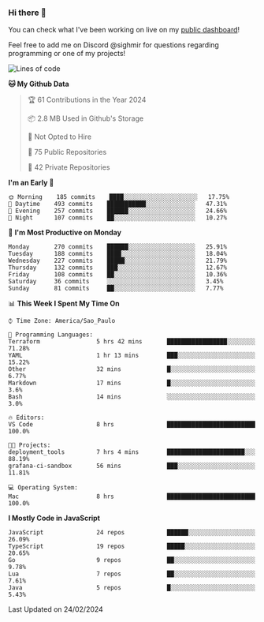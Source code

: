 ### Hi there 👋

<!--
**guicaulada/guicaulada** is a ✨ _special_ ✨ repository because its `README.md` (this file) appears on your GitHub profile.

Here are some ideas to get you started:

- 🔭 I’m currently working on ...
- 🌱 I’m currently learning ...
- 👯 I’m looking to collaborate on ...
- 🤔 I’m looking for help with ...
- 💬 Ask me about ...
- 📫 How to reach me: ...
- 😄 Pronouns: ...
- ⚡ Fun fact: ...
-->

You can check what I've been working on live on my [public dashboard](https://guicaulada.grafana.net/public-dashboards/7b7f644500ec4e6cb5d7a4e7b5ed0dab)!

Feel free to add me on Discord @sighmir for questions regarding programming or one of my projects!

<!--START_SECTION:waka-->
![Lines of code](https://img.shields.io/badge/From%20Hello%20World%20I%27ve%20Written-26.9%20million%20lines%20of%20code-blue)

**🐱 My Github Data** 

> 🏆 61 Contributions in the Year 2024
 > 
> 📦 2.8 MB Used in Github's Storage 
 > 
> 🚫 Not Opted to Hire
 > 
> 📜 75 Public Repositories 
 > 
> 🔑 42 Private Repositories  
 > 
**I'm an Early 🐤** 

```text
🌞 Morning    185 commits    ████░░░░░░░░░░░░░░░░░░░░░   17.75% 
🌆 Daytime    493 commits    ███████████░░░░░░░░░░░░░░   47.31% 
🌃 Evening    257 commits    ██████░░░░░░░░░░░░░░░░░░░   24.66% 
🌙 Night      107 commits    ██░░░░░░░░░░░░░░░░░░░░░░░   10.27%

```
📅 **I'm Most Productive on Monday** 

```text
Monday       270 commits    ██████░░░░░░░░░░░░░░░░░░░   25.91% 
Tuesday      188 commits    ████░░░░░░░░░░░░░░░░░░░░░   18.04% 
Wednesday    227 commits    █████░░░░░░░░░░░░░░░░░░░░   21.79% 
Thursday     132 commits    ███░░░░░░░░░░░░░░░░░░░░░░   12.67% 
Friday       108 commits    ██░░░░░░░░░░░░░░░░░░░░░░░   10.36% 
Saturday     36 commits     ░░░░░░░░░░░░░░░░░░░░░░░░░   3.45% 
Sunday       81 commits     ██░░░░░░░░░░░░░░░░░░░░░░░   7.77%

```


📊 **This Week I Spent My Time On** 

```text
⌚︎ Time Zone: America/Sao_Paulo

💬 Programming Languages: 
Terraform                5 hrs 42 mins       █████████████████░░░░░░░░   71.28% 
YAML                     1 hr 13 mins        ███░░░░░░░░░░░░░░░░░░░░░░   15.22% 
Other                    32 mins             █░░░░░░░░░░░░░░░░░░░░░░░░   6.77% 
Markdown                 17 mins             █░░░░░░░░░░░░░░░░░░░░░░░░   3.6% 
Bash                     14 mins             ░░░░░░░░░░░░░░░░░░░░░░░░░   3.0%

🔥 Editors: 
VS Code                  8 hrs               █████████████████████████   100.0%

🐱‍💻 Projects: 
deployment_tools         7 hrs 4 mins        ██████████████████████░░░   88.19% 
grafana-ci-sandbox       56 mins             ███░░░░░░░░░░░░░░░░░░░░░░   11.81%

💻 Operating System: 
Mac                      8 hrs               █████████████████████████   100.0%

```

**I Mostly Code in JavaScript** 

```text
JavaScript               24 repos            ██████░░░░░░░░░░░░░░░░░░░   26.09% 
TypeScript               19 repos            █████░░░░░░░░░░░░░░░░░░░░   20.65% 
Go                       9 repos             ██░░░░░░░░░░░░░░░░░░░░░░░   9.78% 
Lua                      7 repos             ██░░░░░░░░░░░░░░░░░░░░░░░   7.61% 
Java                     5 repos             █░░░░░░░░░░░░░░░░░░░░░░░░   5.43%

```



 Last Updated on 24/02/2024
<!--END_SECTION:waka-->

